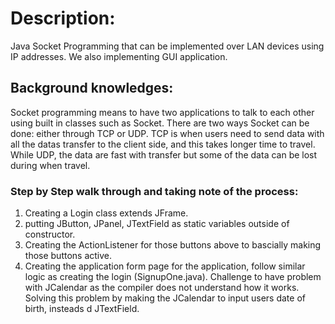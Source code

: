# Description:
Java Socket Programming that can be implemented over LAN devices using IP addresses. We also implementing GUI application. 

## Background knowledges:
Socket programming means to have two applications to talk to each other using built in classes such as Socket. There are two ways Socket can be done: either through TCP or UDP. TCP is when users need to send data with all the datas transfer to the client side, and this takes longer time to travel. While UDP, the data are fast with transfer but some of the data can be lost during when travel.

### Step by Step walk through and taking note of the process:
1. Creating a Login class extends JFrame.
2. putting JButton, JPanel, JTextField as static variables outside of constructor.
3. Creating the ActionListener for those buttons above to bascially making those buttons active. 
4. Creating the application form page for the application, follow similar logic as creating the login (SignupOne.java). Challenge to have problem with JCalendar as the compiler does not understand how it works. Solving this problem by making the JCalendar to input users date of birth, insteads d JTextField.